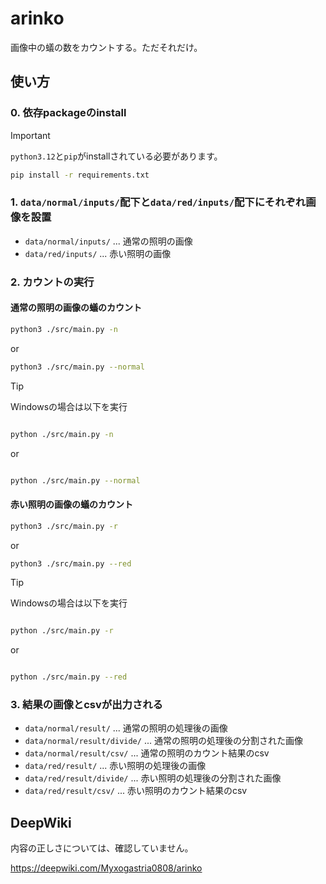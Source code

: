 # arinko

画像中の蟻の数をカウントする。ただそれだけ。

## 使い方

### 0. 依存packageのinstall

> [!IMPORTANT]
> `python3.12`と`pip`がinstallされている必要があります。

```sh
pip install -r requirements.txt
```

### 1. `data/normal/inputs/`配下と`data/red/inputs/`配下にそれぞれ画像を設置

- `data/normal/inputs/` ... 通常の照明の画像
- `data/red/inputs/` ... 赤い照明の画像

### 2. カウントの実行

#### 通常の照明の画像の蟻のカウント

```sh
python3 ./src/main.py -n
```

or

```sh
python3 ./src/main.py --normal
```

> [!TIP]
> Windowsの場合は以下を実行
>
> ```sh
>
> python ./src/main.py -n
>
> ```
>
> or
>
> ```sh
>
>python ./src/main.py --normal
>
> ```

#### 赤い照明の画像の蟻のカウント

```sh
python3 ./src/main.py -r
```

or

```sh
python3 ./src/main.py --red
```

> [!TIP]
> Windowsの場合は以下を実行
>
> ```sh
>
> python ./src/main.py -r
>
> ```
>
> or
>
> ```sh
>
>python ./src/main.py --red
>
> ```

### 3. 結果の画像とcsvが出力される

- `data/normal/result/` ... 通常の照明の処理後の画像
- `data/normal/result/divide/` ... 通常の照明の処理後の分割された画像
- `data/normal/result/csv/` ... 通常の照明のカウント結果のcsv
- `data/red/result/` ... 赤い照明の処理後の画像
- `data/red/result/divide/` ... 赤い照明の処理後の分割された画像
- `data/red/result/csv/` ... 赤い照明のカウント結果のcsv


## DeepWiki

内容の正しさについては、確認していません。

https://deepwiki.com/Myxogastria0808/arinko